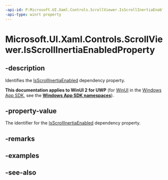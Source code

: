 ```yaml
---
-api-id: P:Microsoft.UI.Xaml.Controls.ScrollViewer.IsScrollInertiaEnabledProperty
-api-type: winrt property
---
```


<!-- Property syntax
public Windows.UI.Xaml.DependencyProperty IsScrollInertiaEnabledProperty { get; }
-->

# Microsoft.UI.Xaml.Controls.ScrollViewer.IsScrollInertiaEnabledProperty

## -description
Identifies the [IsScrollInertiaEnabled](scrollviewer_isscrollinertiaenabled.md) dependency property.

**This documentation applies to WinUI 2 for UWP** (for [WinUI](/windows/apps/winui/winui3/) in the [Windows App SDK](/windows/apps/windows-app-sdk/), see the **[Windows App SDK namespaces](/windows/windows-app-sdk/api/winrt/)**).

## -property-value
The identifier for the [IsScrollInertiaEnabled](scrollviewer_isscrollinertiaenabled.md) dependency property.

## -remarks

## -examples

## -see-also
